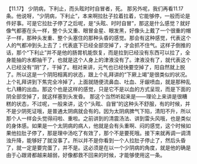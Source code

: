 【11.17】  少阴病，下利止，而头眩时时自冒者，死。
那另外呢，我们再看11.17条。他说呀，“少阴病，下利止”，本来啊拉肚子拉着拉着，它能够停，一般而论是件好事。可是它拉肚子停了之后呢，是“头眩、时时自冒”，那这是什么感觉？就好像气都塞在头一样，整个头又重、眼冒金星、眼发黑，好像头上戴了一个很重的帽子一样，那种头发重、整个头塞住的那种头昏的感觉。那会有这种感觉，代表这个人的气都冲到头上去了；代表底下已经全部空掉了，才会抓不住气。这样子倒推的话，那个“下利止”并不是他的肠胃机能恢复，而是拉到已经没有东西可以拉了，全身能抽的水都抽干了，也就是这个人身上的津液没有了。津液没有了，就代表这个人已经没有“阴”了，干掉了。相对来讲，元气也已经快要空掉了，阳自然就上脱了。所以这是一个阴阳相离的状态，跟上个礼拜讲的“下厥上竭”是很类似的状况。上个礼拜讲到下焦完全冷掉了，上面就随便流鼻血、吐血、牙龈喷血，就是那种乱七八糟的出血。那这个也是这样的感觉，只是它不是以血的方式呈现，而是下面的阴全部空掉了，就这样塞到头发昏。
那这个当然听起来是——理论上来讲是很糟糕的状态，不过呢，一般来讲，这个“头眩、自冒”的这种头不舒服，有的时候，并不是少阴死证哦，是普通太阴病就会有的。因为太阴病脾气下陷，清阳不升，所以那个人一样会头觉得闷啦、重啦。之前讲到的清震汤法、讲到雷头风哦，也是类似的身体感。如果是一个太阴病的病人，他就是会有头重啊、闷的感觉，这个时候如果他拉肚子停了，那是理中汤吃了有效了，那个不是要死哦。接下来就再调一调清浊升降，能够好了就没事了。所以并不是你看到一个人拉肚子停止了，然后头昏了，就一定是要完蛋了，并不是。这必须是在以一个少阴病的角度，就是他的确是由于心跟肾都越来越弱，好像都救不回来的时候，才能够使用这一条。
